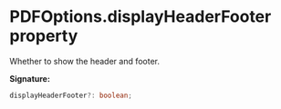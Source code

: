 # PDFOptions.displayHeaderFooter property

Whether to show the header and footer.

**Signature:**

```typescript
displayHeaderFooter?: boolean;
```
